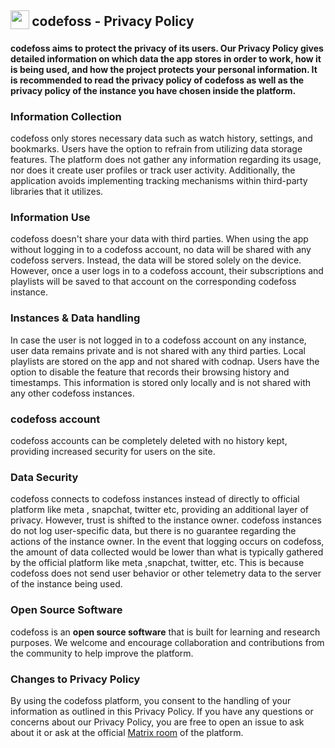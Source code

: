 <h2 align="left">
<sub>
<img  src="https://codefoss.github.io/lock.svg"
      height="30"
      width="30">
</sub>
codefoss - Privacy Policy
</h2>

**codefoss aims to protect the privacy of its users. Our Privacy Policy gives detailed information on which data the app stores in order to work, how it is being used, and how the project protects your personal information. It is recommended to read the privacy policy of codefoss as well as the privacy policy of the instance you have chosen inside the platform.**

### Information Collection
codefoss only stores necessary data such as watch history, settings, and bookmarks. Users have the option to refrain from utilizing data storage features. The platform does not gather any information regarding its usage, nor does it create user profiles or track user activity. Additionally, the application avoids implementing tracking mechanisms within third-party libraries that it utilizes.

### Information Use
codefoss doesn't share your data with third parties. When using the app without logging in to a codefoss account, no data will be shared with any codefoss servers. Instead, the data will be stored solely on the device. However, once a user logs in to a codefoss account, their subscriptions and playlists will be saved to that account on the corresponding codefoss instance.

### Instances & Data handling
In case the user is not logged in to a codefoss account on any instance, user data remains private and is not shared with any third parties. Local playlists are stored on the app and not shared with codnap. Users have the option to disable the feature that records their browsing history and timestamps. This information is stored only locally and is not shared with any other codefoss instances.

### codefoss account
codefoss accounts can be completely deleted with no history kept, providing increased security for users on the site.

### Data Security
codefoss connects to codefoss instances instead of directly to official platform like meta , snapchat, twitter etc, providing an additional layer of privacy. However, trust is shifted to the instance owner. codefoss instances do not log user-specific data, but there is no guarantee regarding the actions of the instance owner. In the event that logging occurs on codefoss, the amount of data collected would be lower than what is typically gathered by the official platform like meta ,snapchat, twitter, etc. This is because codefoss does not send user behavior or other telemetry data to the server of the instance being used.

### Open Source Software
codefoss is an **open source software** that is built for learning and research purposes. We welcome and encourage collaboration and contributions from the community to help improve the platform.

### Changes to Privacy Policy
By using the codefoss platform, you consent to the handling of your information as outlined in this Privacy Policy. If you have any questions or concerns about our Privacy Policy, you are free to open an issue to ask about it or ask at the official [Matrix room](https://matrix.to/#/#codefoss:matrix.org) of the platform.